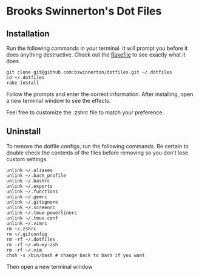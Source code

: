 # Brooks Swinnerton's Dot Files

## Installation

Run the following commands in your terminal. It will prompt you before it does anything destructive. Check out the [Rakefile](https://github.com/ryanb/dotfiles/blob/custom-bash-zsh/Rakefile) to see exactly what it does.

```
git clone git@github.com:bswinnerton/dotfiles.git ~/.dotfiles
cd ~/.dotfiles
rake install
```

Follow the prompts and enter the correct information. After installing, open a new terminal window to see the effects.

Feel free to customize the .zshrc file to match your preference.


## Uninstall

To remove the dotfile configs, run the following commands. Be certain to double check the contents of the files before removing so you don't lose custom settings.

```
unlink ~/.aliases
unlink ~/.bash_profile
unlink ~/.bashrc
unlink ~/.exports
unlink ~/.functions
unlink ~/.gemrc
unlink ~/.gitignore
unlink ~/.screenrc
unlink ~/.tmux-powerlinerc
unlink ~/.tmux.conf
unlink ~/.vimrc
rm ~/.zshrc
rm ~/.gitconfig
rm -rf ~/.dotfiles
rm -rf ~/.oh-my-zsh
rm -rf ~/.vim
chsh -s /bin/bash # change back to bash if you want
```

Then open a new terminal window
